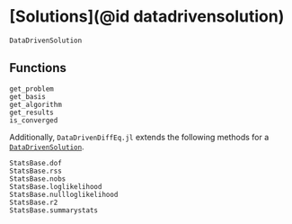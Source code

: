 # [Solutions](@id datadrivensolution)

```@docs
DataDrivenSolution
```
## Functions

```@docs
get_problem
get_basis
get_algorithm
get_results
is_converged
```

Additionally, `DataDrivenDiffEq.jl` extends the following methods for a [`DataDrivenSolution`](@ref).

```@docs
StatsBase.dof
StatsBase.rss
StatsBase.nobs
StatsBase.loglikelihood
StatsBase.nullloglikelihood
StatsBase.r2
StatsBase.summarystats
```


